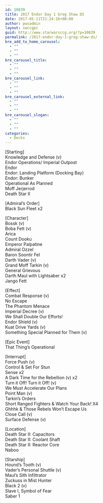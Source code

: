 ```yaml
---
id: 10839
title: 2017 Endor Day 1 Greg Shaw DS
date: 2017-05-11T21:24:16+00:00
author: pwsadmin
layout: swccgpc
guid: http://www.starwarsccg.org/?p=10839
permalink: /2017-endor-day-1-greg-shaw-ds/
bre_add_to_home_carousel:
  - ""
  - ""
  - ""
bre_carousel_title:
  - ""
  - ""
  - ""
bre_carousel_link:
  - ""
  - ""
  - ""
bre_carousel_external_link:
  - ""
  - ""
  - ""
bre_carousel_slogan:
  - ""
  - ""
  - ""
categories:
  - Decks
---
```

[Starting]  
Knowledge and Defense (v)  
Endor Operations/ Imperial Outpost  
Endor  
Endor: Landing Platform (Docking Bay)  
Endor: Bunker  
Operational As Planned  
Moff Jerjerrod  
Death Star II

[Admiral’s Order]  
Black Sun Fleet x2

[Character]  
Bossk (v)  
Boba Fett (v)  
Arica  
Count Dooku  
Emperor Palpatine  
Admiral Ozzel  
Baron Soontir Fel  
Darth Vader (v)  
Grand Moff Tarkin (v)  
General Grievous  
Darth Maul with Lightsaber x2  
Jango Fett

[Effect]  
Combat Response (v)  
No Escape  
The Phantom Menace  
Imperial Decree (v)  
We Shall Double Our Efforts!  
Endor Shield (v)  
Kuat Drive Yards (v)  
Something Special Planned for Them (v)

[Epic Event]  
That Thing’s Operational

[Interrupt]  
Force Push (v)  
Control & Set For Stun  
Sense x2  
A Dark Time for the Rebellion (v) x2  
Turn it Off! Turn it Off! (v)  
We Must Accelerate Our Plans  
Point Man (v)  
Tarkin’s Orders  
Short Ranged Fighters & Watch Your Back! X4  
Ghhhk & Those Rebels Won’t Escape Us  
Close Call (v)  
Surface Defense (v)

[Location]  
Death Star II: Capacitors  
Death Star II: Coolant Shaft  
Death Star II: Reactor Core  
Naboo

[Starship]  
Hound’s Tooth (v)  
Vader’s Personal Shuttle (v)  
Maul’s Sith Infiltrator  
Zuckuss in Mist Hunter  
Black 2 (v)  
Slave I, Symbol of Fear  
Saber 1